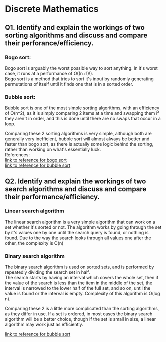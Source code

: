 # Discrete Mathematics
## Q1. Identify and explain the workings of two sorting algorithms and discuss and compare their perforance/efficiency.  
### Bogo sort:  
Bogo sort is arguably the worst possible way to sort anything. In it's worst case, it runs at a performance of O((n+1)!).  
Bogo sort is a method that tries to sort it's input by randomly generating permutations of itself until it finds one that is in a sorted order.  
### Bubble sort:  
Bubble sort is one of the most simple sorting algorithms, with an efficiency of O(n^2), as it is simply comparing 2 items at a time and swapping them if they aren't in order, and this is done until there are no swaps that occur in a loop.  

Comparing these 2 sorting algorithms is very simple, although both are generally very inefficient, bubble sort will almost always be better and faster than bogo sort, as there is actually some logic behind the sorting, rather than working on what's essentially luck.  
References:  
[link to reference for bogo sort](https://en.wikipedia.org/wiki/Bogosort)  
[link to reference for bubble sort](https://www.geeksforgeeks.org/bubble-sort/)

## Q2. Identify and explain the workings of two search algorithms and discuss and compare their performance/efficiency.  
### Linear search algorithm  
The linear search algorithm is a very simple algorithm that can work on a set whether it's sorted or not. The algorithm works by going through the set by it's values one by one until the search query is found, or nothing is found. Due to the way the search looks through all values one after the other, the complexity is O(n)

### Binary search algorithm  
The binary search algorithm is used on sorted sets, and is performed by repeatedly dividing the search set in half.  
The search starts by having an interval which covers the whole set, then if the value of the search is less than the item in the middle of the set, the interval is narrowed to the lower half of the full set, and so on, until the value is found or the interval is empty. Complexity of this algorithm is O(log n).

Comparing these 2 is a little more complicated than the sorting algorithms, as they differ in use. If a set is ordered, in most cases the binary search algorithm will be a better choice, though if the set is small in size, a linear algorithm may work just as efficiently.

[link to reference for bubble sort](https://geeksforgeeks.org/binary-search/)